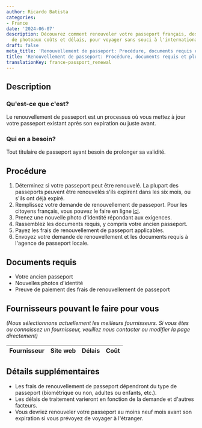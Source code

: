```yaml
---
author: Ricardo Batista
categories:
- France
date: '2024-06-07'
description: Découvrez comment renouveler votre passeport français, des exigences
  de photoaux coûts et délais, pour voyager sans souci à l'international.
draft: false
meta_title: 'Renouvellement de passeport: Procédure, documents requis et plus'
title: 'Renouvellement de passeport: Procédure, documents requis et plus'
translationKey: france-passport_renewal
---
```


## Description
### Qu'est-ce que c'est?
Le renouvellement de passeport est un processus où vous mettez à jour votre passeport existant après son expiration ou juste avant.

### Qui en a besoin?
Tout titulaire de passeport ayant besoin de prolonger sa validité.

## Procédure
1. Déterminez si votre passeport peut être renouvelé. La plupart des passeports peuvent être renouvelés s'ils expirent dans les six mois, ou s'ils ont déjà expiré.
2. Remplissez votre demande de renouvellement de passeport. Pour les citoyens français, vous pouvez le faire en ligne [ici](https://www.service-public.fr/).
3. Prenez une nouvelle photo d'identité répondant aux exigences.
4. Rassemblez les documents requis, y compris votre ancien passeport.
5. Payez les frais de renouvellement de passeport applicables.
6. Envoyez votre demande de renouvellement et les documents requis à l'agence de passeport locale.

## Documents requis
- Votre ancien passeport
- Nouvelles photos d'identité
- Preuve de paiement des frais de renouvellement de passeport

## Fournisseurs pouvant le faire pour vous

_(Nous sélectionnons actuellement les meilleurs fournisseurs. Si vous êtes ou connaissez un fournisseur, veuillez nous contacter ou modifier la page directement)_

| Fournisseur     |     Site web    |     Délais       |       Coût       |
| --------------- | --------------- |  :-------------: | :-------------: |

## Détails supplémentaires
- Les frais de renouvellement de passeport dépendront du type de passeport (biométrique ou non, adultes ou enfants, etc.).
- Les délais de traitement varieront en fonction de la demande et d'autres facteurs.
- Vous devriez renouveler votre passeport au moins neuf mois avant son expiration si vous prévoyez de voyager à l'étranger.